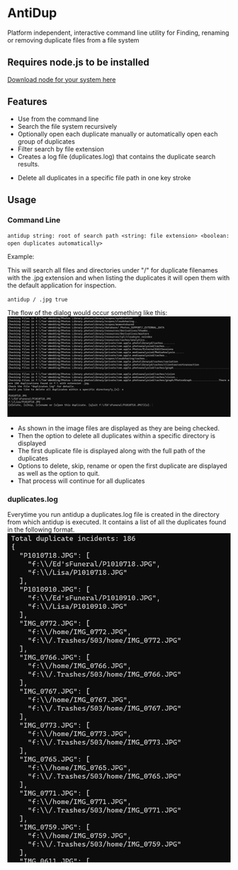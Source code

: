 # AntiDup

Platform independent, interactive command line utility for Finding, renaming or removing duplicate files from a file system

## Requires node.js to be installed

[Download node for your system here](https://nodejs.org/en/download/)

## Features

- Use from the command line
- Search the file system recursively
- Optionally open each duplicate manually or automatically open each group of duplicates
- Filter search by file extension
- Creates a log file (duplicates.log) that contains the duplicate search results.

* Delete all duplicates in a specific file path in one key stroke

## Usage

### Command Line

`antidup string: root of search path <string: file extension> <boolean: open duplicates automatically>`

Example:

This will search all files and directories under "/" for duplicate filenames with the .jpg extension and when listing the duplicates it will open them with the default application for inspection.

`antidup / .jpg true`

The flow of the dialog would occur something like this:
!["commandLineFlow.png"](commandLineFlow.png "Command Line Flow")

- As shown in the image files are displayed as they are being checked.
- Then the option to delete all duplicates within a specific directory is displayed
- The first duplicate file is displayed along with the full path of the duplicates
- Options to delete, skip, rename or open the first duplicate are displayed as well as the option to quit.
- That process will continue for all duplicates

### duplicates.log

Everytime you run antidup a duplicates.log file is created in the directory from which antidup is executed. It contains a list of all the duplicates found in the following format.
!["Sample of duplicates.log file"](antidupLogFileImage.png "Sample of duplicates.log file")
